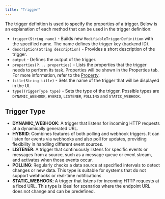 ```yaml
---
title: "Trigger"
---
```


The trigger definition is used to specify the properties of a trigger. Below is an explanation of each method that can be used in the trigger definition:

- `trigger(String name)` - Builds new `ModifiableTriggerDefinition` with the specified name. The name defines the trigger key (backend ID).
- `description(String description)` - Provides a short description of the trigger.
- `output` - Defines the output of the trigger.
- `properties(P... properties)` - Lists the properties that the trigger needs to perform its task. Properties will be shown in the Properties tab. For more information, refer to the [Property](/developer-guide/component-specification/property).
- `title(String title)` - Sets the name of the trigger that will be displayed in the UI.
- `type(TriggerType type)` - Sets the type of the trigger. Possible types are `DYNAMIC_WEBHOOK`, `HYBRID`, `LISTENER`, `POLLING` and `STATIC_WEBHOOK`.

## Trigger Type

- **DYNAMIC_WEBHOOK**: A trigger that listens for incoming HTTP requests at a dynamically generated URL.
- **HYBRID**: Combines features of both polling and webhook triggers. It can listen for events via webhooks and also poll for updates, providing flexibility in handling different event sources.
- **LISTENER**: A trigger that continuously listens for specific events or messages from a source, such as a message queue or event stream, and activates when those events occur.
- **POLLING**: Regularly checks a data source at specified intervals to detect changes or new data. This type is suitable for systems that do not support webhooks or real-time notifications.
- **STATIC_WEBHOOK**: A trigger that listens for incoming HTTP requests at a fixed URL. This type is ideal for scenarios where the endpoint URL does not change and can be predefined.
